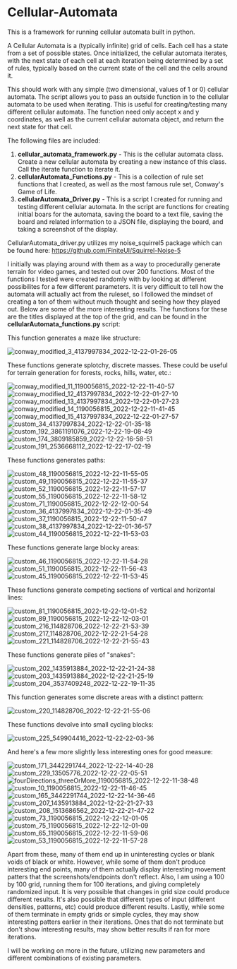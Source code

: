 # Cellular-Automata
This is a framework for running cellular automata built in python. 

A Cellular Automata is a (typically infinite) grid of cells. Each cell has a state from a set of possible states. Once initialized, the cellular automata iterates,
with the next state of each cell at each iteration being determined by a set of rules, typically based on the current state of the cell and the cells around it.

This should work with any simple (two dimensional, values of 1 or 0) cellular automata.
The script allows you to pass an outside function in to the cellular automata to be used when iterating. This is useful for creating/testing many different cellular
automata. The function need only accept x and y coordinates, as well as the current cellular automata object, and return the next state for that cell.

The following files are included:
1. **cellular_automata_framework.py** - This is the cellular automata class. Create a new cellular automata by creating a new instance of this class. Call the iterate function to iterate it.
2. **cellularAutomata_Functions.py** - This is a collection of rule set functions that I created, as well as the most famous rule set, Conway's Game of Life.
3. **cellularAutomata_Driver.py** - This is a script I created for running and testing different cellular automata. In the script are functions for creating initial boars for the automata, saving the board to a text file, saving the board and related information to a JSON file, displaying the board, and taking a screenshot of the display. 

CellularAutomata_driver.py utilizes my noise_squirrel5 package which can be found here: https://github.com/FiniteUI/Squirrel-Noise-5

I initially was playing around with them as a way to procedurally generate terrain for video games, and tested out over 200 functions. Most of the functions I tested
were created randomly with by looking at different possibilites for a few different parameters. It is very difficult to tell how the automata will actually act from
the ruleset, so I followed the mindset of creating a ton of them without much thought and seeing how they played out. Below are some of the more interesting results. 
The functions for these are the titles displayed at the top of the grid, and can be found in the **cellularAutomata_functions.py** script:

This function generates a maze like structure:

![conway_modified_3_4137997834_2022-12-22-01-26-05](https://user-images.githubusercontent.com/33558498/209419883-bc6314b4-f69d-4732-95f7-f4fd0169dc87.png)

These functions generate splotchy, discrete masses. These could be useful for terrain generation for forests, rocks, hills, water, etc.:

![conway_modified_11_1190056815_2022-12-22-11-40-57](https://user-images.githubusercontent.com/33558498/209419925-a581396f-8031-41f9-9382-f5119fbcf96c.png)
![conway_modified_12_4137997834_2022-12-22-01-27-10](https://user-images.githubusercontent.com/33558498/209419904-8b78a924-2ad8-44e9-8bbb-8fff37e34f92.png)
![conway_modified_13_4137997834_2022-12-22-01-27-23](https://user-images.githubusercontent.com/33558498/209419905-4bae1b1d-c100-4e8c-9452-d8418a74f38c.png)
![conway_modified_14_1190056815_2022-12-22-11-41-45](https://user-images.githubusercontent.com/33558498/209419906-1444ede2-eb7b-4f41-8e8e-dc0562b2288d.png)
![conway_modified_15_4137997834_2022-12-22-01-27-57](https://user-images.githubusercontent.com/33558498/209419907-8db62ad6-5c5c-4a8f-a6a9-e371df5a0285.png)
![custom_34_4137997834_2022-12-22-01-35-18](https://user-images.githubusercontent.com/33558498/209419908-4130e1e7-b701-425c-8416-1183a8091be9.png)
![custom_192_3861191076_2022-12-22-19-08-49](https://user-images.githubusercontent.com/33558498/209419910-65b73213-f6ab-448b-90be-d134887f506b.png)
![custom_174_3809185859_2022-12-22-16-58-51](https://user-images.githubusercontent.com/33558498/209420420-5103e837-ed98-4748-97d6-b3772fc97c4a.png)
![custom_191_2536668112_2022-12-22-17-02-19](https://user-images.githubusercontent.com/33558498/209420421-76e75534-8dae-4eb4-8283-20df5e521513.png)

These functions generates paths:

![custom_48_1190056815_2022-12-22-11-55-05](https://user-images.githubusercontent.com/33558498/209419945-579b43e8-4f00-45d7-87f2-7a6309a94cf3.png)
![custom_49_1190056815_2022-12-22-11-55-37](https://user-images.githubusercontent.com/33558498/209419946-074a5869-e3f2-44ef-b4d0-8e9e1cf4f427.png)
![custom_52_1190056815_2022-12-22-11-57-17](https://user-images.githubusercontent.com/33558498/209419947-e35789d5-37d0-433a-a060-33afb961bc7f.png)
![custom_55_1190056815_2022-12-22-11-58-12](https://user-images.githubusercontent.com/33558498/209419948-0ce24841-be0b-44ca-b264-5d1ed6e52f7d.png)
![custom_71_1190056815_2022-12-22-12-00-54](https://user-images.githubusercontent.com/33558498/209419949-9f971735-3c0e-491a-b2a5-6c823b51ef2d.png)
![custom_36_4137997834_2022-12-22-01-35-49](https://user-images.githubusercontent.com/33558498/209419950-8a3158b4-426d-458f-bd4b-3e4a1cf2879c.png)
![custom_37_1190056815_2022-12-22-11-50-47](https://user-images.githubusercontent.com/33558498/209419951-3e77c75f-ae12-402a-8a65-ae20e11d76da.png)
![custom_38_4137997834_2022-12-22-01-36-57](https://user-images.githubusercontent.com/33558498/209419952-81ffcbb4-91c7-4b10-b867-1de02fb51fc3.png)
![custom_44_1190056815_2022-12-22-11-53-03](https://user-images.githubusercontent.com/33558498/209419953-7565dee4-e1c4-4d5b-b74d-9fa72024a3b3.png)

These functions generate large blocky areas:

![custom_46_1190056815_2022-12-22-11-54-28](https://user-images.githubusercontent.com/33558498/209419961-f1cb5419-250f-4516-b6f0-35570dea9647.png)
![custom_51_1190056815_2022-12-22-11-56-43](https://user-images.githubusercontent.com/33558498/209419962-d9c7b4c5-81fa-4851-85f3-f04e4fa51598.png)
![custom_45_1190056815_2022-12-22-11-53-45](https://user-images.githubusercontent.com/33558498/209419963-a950abe7-75d5-4ebb-bc29-a3e8756901a3.png)

These functions generate competing sections of vertical and horizontal lines:

![custom_81_1190056815_2022-12-22-12-01-52](https://user-images.githubusercontent.com/33558498/209419972-8cf404b2-8005-46e3-8303-a13cb0167077.png)
![custom_89_1190056815_2022-12-22-12-03-01](https://user-images.githubusercontent.com/33558498/209419973-9a2f2753-eff9-4788-86df-444891bb69be.png)
![custom_216_114828706_2022-12-22-21-53-39](https://user-images.githubusercontent.com/33558498/209419974-b3e411a4-8c34-4b6d-85dd-ebf1ba6342c0.png)
![custom_217_114828706_2022-12-22-21-54-28](https://user-images.githubusercontent.com/33558498/209419975-bb3a615c-1747-4ed5-b3cc-7c75f9ba7be0.png)
![custom_221_114828706_2022-12-22-21-55-43](https://user-images.githubusercontent.com/33558498/209419976-5de1f2dd-c069-4d54-8cd2-a62a46382b3f.png)

These functions generate piles of "snakes":

![custom_202_1435913884_2022-12-22-21-24-38](https://user-images.githubusercontent.com/33558498/209420030-613610f0-6554-446d-8a89-cb3a94d770e5.png)
![custom_203_1435913884_2022-12-22-21-25-19](https://user-images.githubusercontent.com/33558498/209420031-77dd9c4b-85fd-43c2-91ce-69848bfeaee8.png)
![custom_204_3537409248_2022-12-22-19-11-35](https://user-images.githubusercontent.com/33558498/209420032-8f8bb260-78d1-4bd2-a5bc-5941412ab56d.png)

This function generates some discrete areas with a distinct pattern:

![custom_220_114828706_2022-12-22-21-55-06](https://user-images.githubusercontent.com/33558498/209420057-baf3fb41-19e3-4309-82dd-cead85e73014.png)

These functions devolve into small cycling blocks:

![custom_225_549904416_2022-12-22-22-03-36](https://user-images.githubusercontent.com/33558498/209420071-09e846de-1786-4867-a9e0-af67e0dd92c8.png)

And here's a few more slightly less interesting ones for good measure:

![custom_171_3442291744_2022-12-22-14-40-28](https://user-images.githubusercontent.com/33558498/209420158-7b5a9b1e-ef8c-4529-be18-2c4b5be27a2a.png)
![custom_229_13505776_2022-12-22-22-05-51](https://user-images.githubusercontent.com/33558498/209420159-d021fa0e-8f99-49d9-804b-593c7b1f4e16.png)
![fourDirections_threeOrMore_1190056815_2022-12-22-11-38-48](https://user-images.githubusercontent.com/33558498/209420160-579264ff-ead0-4850-8690-4e491c02db1a.png)
![custom_10_1190056815_2022-12-22-11-46-45](https://user-images.githubusercontent.com/33558498/209420161-728d5780-b7e7-474a-a0fb-827667f5ba53.png)
![custom_165_3442291744_2022-12-22-14-36-46](https://user-images.githubusercontent.com/33558498/209420162-91b59235-75f4-47f7-be87-9c6000f5f114.png)
![custom_207_1435913884_2022-12-22-21-27-33](https://user-images.githubusercontent.com/33558498/209420291-6322f23f-bad3-47ba-ade4-1b9d277722de.png)
![custom_208_1513686562_2022-12-22-21-47-22](https://user-images.githubusercontent.com/33558498/209420292-c16ebd96-3fb4-4faa-af07-cd9af739963a.png)
![custom_73_1190056815_2022-12-22-12-01-05](https://user-images.githubusercontent.com/33558498/209420437-67a93a21-9e79-4095-9af5-98c4facfc2ab.png)
![custom_75_1190056815_2022-12-22-12-01-09](https://user-images.githubusercontent.com/33558498/209420443-7d2c5c4c-7b35-47b6-bb07-e8d184888ede.png)
![custom_65_1190056815_2022-12-22-11-59-06](https://user-images.githubusercontent.com/33558498/209420460-d41729db-23d9-4047-8261-b0d629c3006c.png)
![custom_53_1190056815_2022-12-22-11-57-28](https://user-images.githubusercontent.com/33558498/209420466-8c49af21-c91e-4007-a1ab-73f26396b7b1.png)

Apart from these, many of them end up in uninteresting cycles or blank voids of black or white. However, while some of them don't produce interesting end points,
many of them actually display interesting movement patters that the screenshots/endpoints don't reflect. Also, I am using a 100 by 100 grid, running them for 100
iterations, and giving completely randomized input. It is very possible that changes in grid size could produce different results. It's also possible that different
types of input (different densities, patterns, etc) could produce different results. Lastly, while some of them terminate in empty grids or simple cycles, they may
show interesting patters earlier in their iterations. Ones that do not terminate but don't show interesting results, may show better results if ran for more iterations.

I will be working on more in the future, utilizing new parameters and different combinations of existing parameters.
